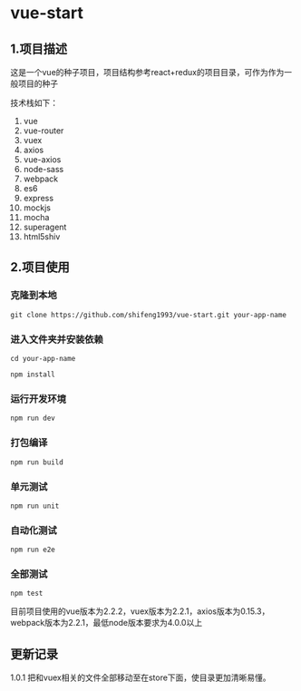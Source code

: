 # vue-start
## 1.项目描述
这是一个vue的种子项目，项目结构参考react+redux的项目目录，可作为作为一般项目的种子

技术栈如下：
1. vue
2. vue-router
3. vuex
4. axios
5. vue-axios
6. node-sass
7. webpack
8. es6
9. express
10. mockjs
11. mocha
12. superagent
13. html5shiv

## 2.项目使用
### 克隆到本地
`git clone https://github.com/shifeng1993/vue-start.git your-app-name`
### 进入文件夹并安装依赖
`cd your-app-name`

`npm install`

### 运行开发环境
`npm run dev`

### 打包编译
`npm run build`

### 单元测试
`npm run unit`

### 自动化测试
`npm run e2e`

### 全部测试
`npm test`

目前项目使用的vue版本为2.2.2，vuex版本为2.2.1，axios版本为0.15.3，webpack版本为2.2.1，最低node版本要求为4.0.0以上
## 更新记录
1.0.1   把和vuex相关的文件全部移动至在store下面，使目录更加清晰易懂。
